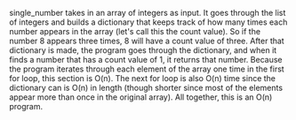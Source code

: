 single_number takes in an array of integers as input. It goes through the list of integers and builds a dictionary that keeps track of how many times each number appears in the array (let's call this the count value). So if the number 8 appears three times, 8 will have a count value of three. After that dictionary is made, the program goes through the dictionary, and when it finds a number that has a count value of 1, it returns that number. Because the program iterates through each element of the array one time in the first for loop, this section is O(n). The next for loop is also O(n) time since the dictionary can is O(n) in length (though shorter since most of the elements appear more than once in the original array). All together, this is an O(n) program. 